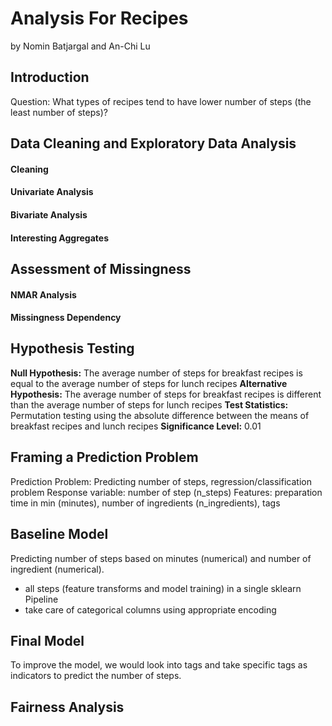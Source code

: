 # Analysis For Recipes

by Nomin Batjargal and An-Chi Lu

## Introduction

Question: What types of recipes tend to have lower number of steps (the least number of steps)?

## Data Cleaning and Exploratory Data Analysis

#### Cleaning

#### Univariate Analysis

#### Bivariate Analysis

#### Interesting Aggregates

## Assessment of Missingness

#### NMAR Analysis

#### Missingness Dependency

## Hypothesis Testing

**Null Hypothesis:** The average number of steps for breakfast recipes is equal to the average number of steps for lunch recipes
**Alternative Hypothesis:** The average number of steps for breakfast recipes is different than the average number of steps for lunch recipes
**Test Statistics:** Permutation testing using the absolute difference between the means of breakfast recipes and lunch recipes
**Significance Level:** 0.01

## Framing a Prediction Problem

Prediction Problem: Predicting number of steps, regression/classification problem
Response variable: number of step (n_steps)
Features: preparation time in min (minutes), number of ingredients (n_ingredients), tags

## Baseline Model

Predicting number of steps based on minutes (numerical) and number of ingredient (numerical).
- all steps (feature transforms and model training) in a single sklearn Pipeline
- take care of categorical columns using appropriate encoding

## Final Model

To improve the model, we would look into tags and take specific tags as indicators to predict the number of steps.

## Fairness Analysis